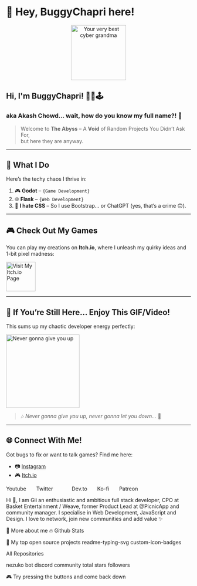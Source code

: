 # 🐛 **Hey, BuggyChapri here!**  

<p align="center">  
  <img alt="Your very best cyber grandma" src="https://thekenyonthrill.files.wordpress.com/2013/10/44-grandma-computer-e1381195849436.jpg" height="150px"/>  
</p>  

## **Hi, I'm BuggyChapri!** 🐀👾🕹️  
### aka Akash Chowd... wait, how do you know my full name?! 🤔  

> Welcome to **The Abyss** – A **Void** of Random Projects You Didn’t Ask For,  
> but here they are anyway.  

---

## 🌟 **What I Do**  
Here’s the techy chaos I thrive in:  
1. 🎮 **Godot** – `{Game Development}`  
2. 🌐 **Flask** – `{Web Development}`  
3. 🎨 **I hate CSS** – So I use Bootstrap... or ChatGPT (yes, that’s a crime 🙃).  

---

## 🎮 **Check Out My Games**  
You can play my creations on **Itch.io**, where I unleash my quirky ideas and 1-bit pixel madness:  

<a href="https://dani-boii.itch.io/" target="_blank">
  <img align="center" src="https://media2.giphy.com/media/Y1AJVCCTQysZr3FVXx/200w.gif?cid=6c09b952rf3p6t09h5zkq5fiiqfr8tuxtlu64afem5kzwx9z&ep=v1_gifs_search&rid=200w.gif&ct=g" alt="Visit My Itch.io Page" height="80px"/>
</a>  

---

## 🎵 **If You’re Still Here... Enjoy This GIF/Video!**  
This sums up my chaotic developer energy perfectly:  

<a href="https://www.youtube.com/watch?v=Hrph2EW9VjY" target="_blank">
  <img alt="Never gonna give you up" src="https://media.tenor.com/05uuw_HTPOYAAAAM/rick-astley-never-gonna-give-you-up.gif" height="200px"/>  
</a>  

> 🎶 *Never gonna give you up, never gonna let you down...* 🎵  

---

## 🌐 **Connect With Me!**  
Got bugs to fix or want to talk games? Find me here:  
- 📷 [Instagram](https://www.instagram.com/orta_codes)  
- 🎮 [Itch.io](https://dani-boii.itch.io/) 

 

Youtube       Twitter              Dev.to       Ko-fi       Patreon



Hi 👋, I am Gii an enthusiastic and ambitious full stack developer, CPO at Basket Entertainment / Weave, former Product Lead at @PicnicApp and community manager. I specialise in Web Development, JavaScript and Design. I love to network, join new communities and add value ✨

🧑 More about me
🔥 Github Stats

 

📘 My top open source projects
readme-typing-svg custom-icon-badges

All Repositories

nezuko bot discord community
total stars followers

🎮 Try pressing the buttons and come back down



 

 